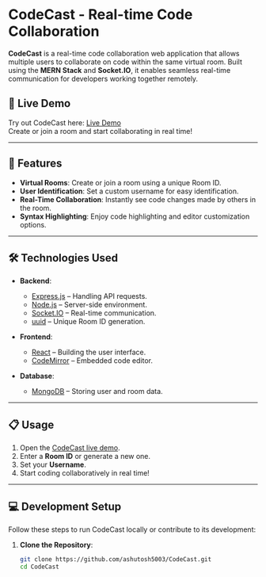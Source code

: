 
# CodeCast - Real-time Code Collaboration

**CodeCast** is a real-time code collaboration web application that allows multiple users to collaborate on code within the same virtual room. Built using the **MERN Stack** and **Socket.IO**, it enables seamless real-time communication for developers working together remotely.

## 🚀 Live Demo

Try out CodeCast here: [Live Demo](https://codecast-324z.onrender.com)  
Create or join a room and start collaborating in real time!

---

## 🔑 Features

- **Virtual Rooms**: Create or join a room using a unique Room ID.
- **User Identification**: Set a custom username for easy identification.
- **Real-Time Collaboration**: Instantly see code changes made by others in the room.
- **Syntax Highlighting**: Enjoy code highlighting and editor customization options.

---

## 🛠️ Technologies Used

- **Backend**:
  - [Express.js](https://expressjs.com/) – Handling API requests.
  - [Node.js](https://nodejs.org/) – Server-side environment.
  - [Socket.IO](https://socket.io/) – Real-time communication.
  - [uuid](https://www.npmjs.com/package/uuid) – Unique Room ID generation.

- **Frontend**:
  - [React](https://reactjs.org/) – Building the user interface.
  - [CodeMirror](https://codemirror.net/) – Embedded code editor.

- **Database**:
  - [MongoDB](https://www.mongodb.com/) – Storing user and room data.

---

## 📋 Usage

1. Open the [CodeCast live demo](https://codecast-324z.onrender.com).
2. Enter a **Room ID** or generate a new one.
3. Set your **Username**.
4. Start coding collaboratively in real time!

---

## 💻 Development Setup

Follow these steps to run CodeCast locally or contribute to its development:

1. **Clone the Repository**:
   ```bash
   git clone https://github.com/ashutosh5003/CodeCast.git
   cd CodeCast
